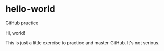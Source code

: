 # hello-world
GitHub practice

Hi, world!

This is just a little exercise to practice and master GitHub.
It's not serious.
